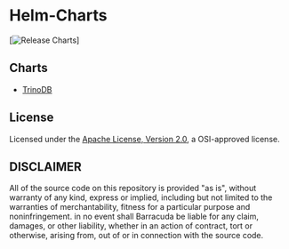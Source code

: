 # Helm-Charts
[![Release Charts](https://github.com/fcosta-td/helm-charts/workflows/Release%20Charts/badge.svg?branch=main)]

## Charts
- [TrinoDB](./charts/trinodb/README.md)


## License

Licensed under the [Apache License, Version 2.0](http://www.apache.org/licenses/LICENSE-2.0), a OSI-approved license.

## DISCLAIMER

All of the source code on this repository is provided "as is", without warranty of any kind,
express or implied, including but not limited to the warranties of merchantability,
fitness for a particular purpose and noninfringement. in no event shall Barracuda be liable for any claim,
damages, or other liability, whether in an action of contract, tort or otherwise, arising from,
out of or in connection with the source code.
